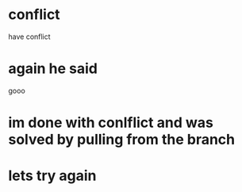 # conflict
have conflict

# again  he said
gooo
 
# im done with conlflict and was solved by pulling from the branch
# lets try again